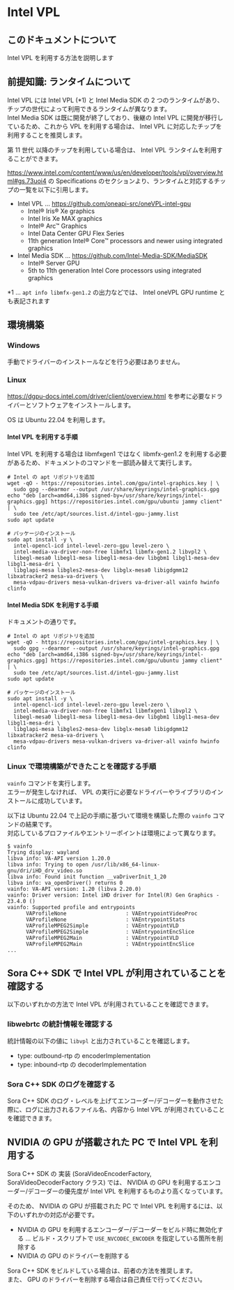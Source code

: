 # Intel VPL

## このドキュメントについて

Intel VPL を利用する方法を説明します

## 前提知識: ランタイムについて

Intel VPL には Intel VPL (*1) と Intel Media SDK の 2 つのランタイムがあり、チップの世代によって利用できるランタイムが異なります。  
Intel Media SDK は既に開発が終了しており、後継の Intel VPL に開発が移行しているため、これから VPL を利用する場合は、 Intel VPL に対応したチップを利用することを推奨します。

第 11 世代 以降のチップを利用している場合は、 Intel VPL ランタイムを利用することができます。  

https://www.intel.com/content/www/us/en/developer/tools/vpl/overview.html#gs.73uoi4 の Specifications のセクションより、ランタイムと対応するチップの一覧を以下に引用します。

- Intel VPL ... https://github.com/oneapi-src/oneVPL-intel-gpu
  - Intel® Iris® Xe graphics
  - Intel Iris Xe MAX graphics
  - Intel® Arc™ Graphics
  - Intel Data Center GPU Flex Series
  - 11th generation Intel® Core™ processors and newer using integrated graphics
- Intel Media SDK ... https://github.com/Intel-Media-SDK/MediaSDK
  - Intel® Server GPU
  - 5th to 11th generation Intel Core processors using integrated graphics

*1 ... `apt info libmfx-gen1.2` の出力などでは、 Intel oneVPL GPU runtime とも表記されます

## 環境構築

### Windows

手動でドライバーのインストールなどを行う必要はありません。

### Linux

https://dgpu-docs.intel.com/driver/client/overview.html を参考に必要なドライバーとソフトウェアをインストールします。

OS は Ubuntu 22.04 を利用します。

#### Intel VPL を利用する手順

Intel VPL を利用する場合は libmfxgen1 ではなく libmfx-gen1.2 を利用する必要があるため、ドキュメントのコマンドを一部読み替えて実行します。

```
# Intel の apt リポジトリを追加
wget -qO - https://repositories.intel.com/gpu/intel-graphics.key | \
  sudo gpg --dearmor --output /usr/share/keyrings/intel-graphics.gpg
echo "deb [arch=amd64,i386 signed-by=/usr/share/keyrings/intel-graphics.gpg] https://repositories.intel.com/gpu/ubuntu jammy client" | \
  sudo tee /etc/apt/sources.list.d/intel-gpu-jammy.list
sudo apt update

# パッケージのインストール
sudo apt install -y \
  intel-opencl-icd intel-level-zero-gpu level-zero \
  intel-media-va-driver-non-free libmfx1 libmfx-gen1.2 libvpl2 \
  libegl-mesa0 libegl1-mesa libegl1-mesa-dev libgbm1 libgl1-mesa-dev libgl1-mesa-dri \
  libglapi-mesa libgles2-mesa-dev libglx-mesa0 libigdgmm12 libxatracker2 mesa-va-drivers \
  mesa-vdpau-drivers mesa-vulkan-drivers va-driver-all vainfo hwinfo clinfo
```

#### Intel Media SDK を利用する手順

ドキュメントの通りです。

```
# Intel の apt リポジトリを追加
wget -qO - https://repositories.intel.com/gpu/intel-graphics.key | \
  sudo gpg --dearmor --output /usr/share/keyrings/intel-graphics.gpg
echo "deb [arch=amd64,i386 signed-by=/usr/share/keyrings/intel-graphics.gpg] https://repositories.intel.com/gpu/ubuntu jammy client" | \
  sudo tee /etc/apt/sources.list.d/intel-gpu-jammy.list
sudo apt update

# パッケージのインストール
sudo apt install -y \
  intel-opencl-icd intel-level-zero-gpu level-zero \
  intel-media-va-driver-non-free libmfx1 libmfxgen1 libvpl2 \
  libegl-mesa0 libegl1-mesa libegl1-mesa-dev libgbm1 libgl1-mesa-dev libgl1-mesa-dri \
  libglapi-mesa libgles2-mesa-dev libglx-mesa0 libigdgmm12 libxatracker2 mesa-va-drivers \
  mesa-vdpau-drivers mesa-vulkan-drivers va-driver-all vainfo hwinfo clinfo
```

### Linux で環境構築ができたことを確認する手順

`vainfo` コマンドを実行します。  
エラーが発生しなければ、 VPL の実行に必要なドライバーやライブラリのインストールに成功しています。  

以下は Ubuntu 22.04 で上記の手順に基づいて環境を構築した際の `vainfo` コマンドの結果です。  
対応しているプロファイルやエントリーポイントは環境によって異なります。

```
$ vainfo
Trying display: wayland
libva info: VA-API version 1.20.0
libva info: Trying to open /usr/lib/x86_64-linux-gnu/dri/iHD_drv_video.so
libva info: Found init function __vaDriverInit_1_20
libva info: va_openDriver() returns 0
vainfo: VA-API version: 1.20 (libva 2.20.0)
vainfo: Driver version: Intel iHD driver for Intel(R) Gen Graphics - 23.4.0 ()
vainfo: Supported profile and entrypoints
      VAProfileNone                   : VAEntrypointVideoProc
      VAProfileNone                   : VAEntrypointStats
      VAProfileMPEG2Simple            : VAEntrypointVLD
      VAProfileMPEG2Simple            : VAEntrypointEncSlice
      VAProfileMPEG2Main              : VAEntrypointVLD
      VAProfileMPEG2Main              : VAEntrypointEncSlice
...
```

## Sora C++ SDK で Intel VPL が利用されていることを確認する

以下のいずれかの方法で Intel VPL が利用されていることを確認できます。

### libwebrtc の統計情報を確認する

統計情報の以下の値に `libvpl` と出力されていることを確認します。

- type: outbound-rtp の encoderImplementation
- type: inbound-rtp の decoderImplementation

### Sora C++ SDK のログを確認する

Sora C++ SDK のログ・レベルを上げてエンコーダー/デコーダーを動作させた際に、ログに出力されるファイル名、内容から Intel VPL が利用されていることを確認できます。

## NVIDIA の GPU が搭載された PC で Intel VPL を利用する

Sora C++ SDK の 実装 (SoraVideoEncoderFactory, SoraVideoDecoderFactory クラス) では、 NVIDIA の GPU を利用するエンコーダー/デコーダーの優先度が Intel VPL を利用するものより高くなっています。

そのため、 NVIDIA の GPU が搭載された PC で Intel VPL を利用するには、以下のいずれかの対応が必要です。

- NVIDIA の GPU を利用するエンコーダー/デコーダーをビルド時に無効化する ... ビルド・スクリプトで `USE_NVCODEC_ENCODER` を指定している箇所を削除する
- NVIDIA の GPU のドライバーを削除する

Sora C++ SDK をビルドしている場合は、前者の方法を推奨します。  
また、 GPU のドライバーを削除する場合は自己責任で行ってください。
